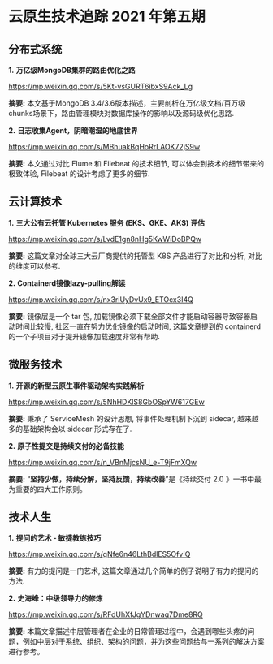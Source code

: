 # 云原生技术追踪 2021 年第五期

## 分布式系统

**1.** **万亿级MongoDB集群的路由优化之路**

https://mp.weixin.qq.com/s/5Kt-vsGURT6ibxS9Ack_Lg

**摘要:** 本文基于MongoDB 3.4/3.6版本描述，主要剖析在万亿级文档/百万级chunks场景下，路由管理模块对数据库操作的影响以及源码级优化思路.

**2.** **日志收集Agent，阴暗潮湿的地底世界**

https://mp.weixin.qq.com/s/MBhuakBqHoRrLAOK72jS9w

**摘要:** 本文通过对比 Flume 和 Filebeat 的技术细节, 可以体会到技术的细节带来的极致体验, Filebeat 的设计考虑了更多的细节.

## 云计算技术

**1.** **三大公有云托管 Kubernetes 服务 (EKS、GKE、AKS) 评估**

https://mp.weixin.qq.com/s/LvdE1gn8nHg5KwWiDoBPQw

**摘要:** 这篇文章对全球三大云厂商提供的托管型 K8S 产品进行了对比和分析, 对比的维度可以参考.

**2.** **Containerd镜像lazy-pulling解读**

https://mp.weixin.qq.com/s/nx3riUyDvUx9_ETOcx3I4Q

**摘要:** 镜像层是一个 tar 包, 加载镜像必须下载全部文件才能启动容器导致容器启动时间比较慢, 社区一直在努力优化镜像的启动时间, 这篇文章提到的 containerd 的一个子项目对于提升镜像加载速度非常有帮助.

## 微服务技术

**1.** **开源的新型云原生事件驱动架构实践解析**

https://mp.weixin.qq.com/s/5NhHDKlS8GbOSpYW617GEw

**摘要:** 秉承了 ServiceMesh 的设计思想, 将事件处理机制下沉到 sidecar, 越来越多的基础架构会以 sidecar 形式存在了.

**2.** **原子性提交是持续交付的必备技能**

https://mp.weixin.qq.com/s/n_VBnMjcsNU_e-T9jFmXQw

**摘要:** “**坚持少做，持续分解，坚持反馈，持续改善**”是《持续交付 2.0 》一书中最为重要的四大工作原则。

## 技术人生

**1.** **提问的艺术 - 敏捷教练技巧**

https://mp.weixin.qq.com/s/gNfe6n46LthBdlES5OfvIQ

**摘要:** 有力的提问是一门艺术, 这篇文章通过几个简单的例子说明了有力的提问的方法.

**2.** **史海峰：中级领导力的修炼**

https://mp.weixin.qq.com/s/RFdUhXfJgYDnwaq7Dme8RQ

**摘要:** 本篇文章描述中层管理者在企业的日常管理过程中，会遇到哪些头疼的问题，例如中层对于系统、组织、架构的问题，并为这些问题给与一系列的解决方案进行参考。

